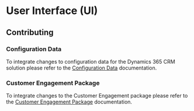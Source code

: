 # User Interface (UI)
## Contributing
### Configuration Data
To integrate changes to configuration data for the Dynamics 365 CRM solution please refer to the [Configuration Data](./configuration-data.md) documentation.

### Customer Engagement Package
To integrate changes to the Customer Engagement package please refer to the [Customer Engagement Package](./customer-engagement-package.md) documentation.